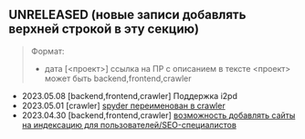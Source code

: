 ## UNRELEASED (новые записи добавлять верхней строкой в эту секцию)
> Формат:
> * дата [<проект>] ссылка на ПР с описанием в тексте
> <проект> может быть backend,frontend,crawler

* 2023.05.08 [backend,frontend,crawler] Поддержка i2pd
* 2023.05.01 [crawler] [spyder переименован в crawler](https://github.com/svmitin/search_machine/pull/3)
* 2023.04.30 [backend,frontend,crawler] [возможность добавлять сайты на индексацию для пользователей/SEO-специалистов](https://github.com/svmitin/search_machine/pull/2)
